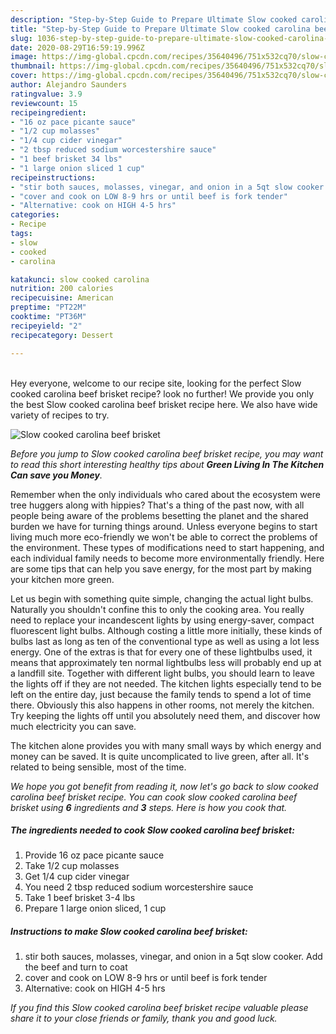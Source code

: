 ```yaml
---
description: "Step-by-Step Guide to Prepare Ultimate Slow cooked carolina beef brisket"
title: "Step-by-Step Guide to Prepare Ultimate Slow cooked carolina beef brisket"
slug: 1036-step-by-step-guide-to-prepare-ultimate-slow-cooked-carolina-beef-brisket
date: 2020-08-29T16:59:19.996Z
image: https://img-global.cpcdn.com/recipes/35640496/751x532cq70/slow-cooked-carolina-beef-brisket-recipe-main-photo.jpg
thumbnail: https://img-global.cpcdn.com/recipes/35640496/751x532cq70/slow-cooked-carolina-beef-brisket-recipe-main-photo.jpg
cover: https://img-global.cpcdn.com/recipes/35640496/751x532cq70/slow-cooked-carolina-beef-brisket-recipe-main-photo.jpg
author: Alejandro Saunders
ratingvalue: 3.9
reviewcount: 15
recipeingredient:
- "16 oz pace picante sauce"
- "1/2 cup molasses"
- "1/4 cup cider vinegar"
- "2 tbsp reduced sodium worcestershire sauce"
- "1 beef brisket 34 lbs"
- "1 large onion sliced 1 cup"
recipeinstructions:
- "stir both sauces, molasses, vinegar, and onion in a 5qt slow cooker. Add the beef and turn to coat"
- "cover and cook on LOW 8-9 hrs or until beef is fork tender"
- "Alternative: cook on HIGH 4-5 hrs"
categories:
- Recipe
tags:
- slow
- cooked
- carolina

katakunci: slow cooked carolina 
nutrition: 200 calories
recipecuisine: American
preptime: "PT22M"
cooktime: "PT36M"
recipeyield: "2"
recipecategory: Dessert

---
```

<br>
Hey everyone, welcome to our recipe site, looking for the perfect Slow cooked carolina beef brisket recipe? look no further! We provide you only the best Slow cooked carolina beef brisket recipe here. We also have wide variety of recipes to try.
<br>


![Slow cooked carolina beef brisket](https://img-global.cpcdn.com/recipes/35640496/751x532cq70/slow-cooked-carolina-beef-brisket-recipe-main-photo.jpg)

<i>Before you jump to Slow cooked carolina beef brisket recipe, you may want to read this short interesting healthy tips about 
<strong>Green Living In The Kitchen Can save you Money</strong>.</i>
</br>

Remember when the only individuals who cared about the ecosystem were tree huggers along with hippies? That's a thing of the past now, with all people being aware of the problems besetting the planet and the shared burden we have for turning things around. Unless everyone begins to start living much more eco-friendly we won't be able to correct the problems of the environment. These types of modifications need to start happening, and each individual family needs to become more environmentally friendly. Here are some tips that can help you save energy, for the most part by making your kitchen more green.

Let us begin with something quite simple, changing the actual light bulbs. Naturally you shouldn't confine this to only the cooking area. You really need to replace your incandescent lights by using energy-saver, compact fluorescent light bulbs. Although costing a little more initially, these kinds of bulbs last as long as ten of the conventional type as well as using a lot less energy. One of the extras is that for every one of these lightbulbs used, it means that approximately ten normal lightbulbs less will probably end up at a landfill site. Together with different light bulbs, you should learn to leave the lights off if they are not needed. The kitchen lights especially tend to be left on the entire day, just because the family tends to spend a lot of time there. Obviously this also happens in other rooms, not merely the kitchen. Try keeping the lights off until you absolutely need them, and discover how much electricity you can save.

The kitchen alone provides you with many small ways by which energy and money can be saved. It is quite uncomplicated to live green, after all. It's related to being sensible, most of the time.


<i>We hope you got benefit from reading it, now let's go back to slow cooked carolina beef brisket recipe. You can cook slow cooked carolina beef brisket using <strong>6</strong> ingredients and <strong>3</strong> steps. Here is how you cook that.
</i>

##### The ingredients needed to cook Slow cooked carolina beef brisket:

1. Provide 16 oz pace picante sauce
1. Take 1/2 cup molasses
1. Get 1/4 cup cider vinegar
1. You need 2 tbsp reduced sodium worcestershire sauce
1. Take 1 beef brisket 3-4 lbs
1. Prepare 1 large onion sliced, 1 cup


##### Instructions to make Slow cooked carolina beef brisket:

1. stir both sauces, molasses, vinegar, and onion in a 5qt slow cooker. Add the beef and turn to coat
1. cover and cook on LOW 8-9 hrs or until beef is fork tender
1. Alternative: cook on HIGH 4-5 hrs


<i>If you find this Slow cooked carolina beef brisket recipe valuable please share it to your close friends or family, thank you and good luck.</i>
